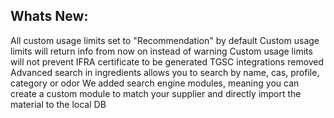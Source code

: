 Whats New:
----------------------
All custom usage limits set to "Recommendation" by default
Custom usage limits will return info from now on instead of warning
Custom usage limits will not prevent IFRA certificate to be generated
TGSC integrations removed
Advanced search in ingredients allows you to search by name, cas, profile, category or odor
We added search engine modules, meaning you can create a custom module to match your supplier and directly import the material to the local DB